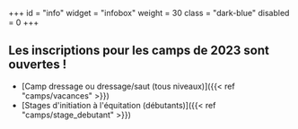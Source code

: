 +++
id = "info"
widget = "infobox"
weight = 30
class = "dark-blue"
disabled = 0
+++
## Les inscriptions pour les camps de 2023 sont ouvertes&nbsp;!

* [Camp dressage ou dressage/saut (tous niveaux)]({{< ref "camps/vacances" >}})
* [Stages d'initiation à l'équitation (débutants)]({{< ref "camps/stage_debutant" >}})

<br>
